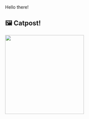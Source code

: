 Hello there!



## 🖼️ Catpost!

<sub>
    <img src="https://cdn2.thecatapi.com/images/51j.jpg" height="256">
</sub>

